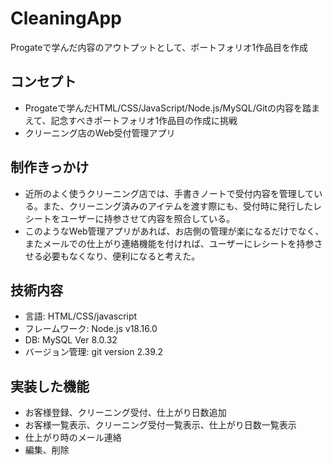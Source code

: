 # CleaningApp
Progateで学んだ内容のアウトプットとして、ポートフォリオ1作品目を作成  

## コンセプト 
+ Progateで学んだHTML/CSS/JavaScript/Node.js/MySQL/Gitの内容を踏まえて、記念すべきポートフォリオ1作品目の作成に挑戦  
+ クリーニング店のWeb受付管理アプリ

## 制作きっかけ
+ 近所のよく使うクリーニング店では、手書きノートで受付内容を管理している。また、クリーニング済みのアイテムを渡す際にも、受付時に発行したレシートをユーザーに持参させて内容を照合している。
+ このようなWeb管理アプリがあれば、お店側の管理が楽になるだけでなく、またメールでの仕上がり連絡機能を付ければ、ユーザーにレシートを持参させる必要もなくなり、便利になると考えた。

## 技術内容
+ 言語: HTML/CSS/javascript
+ フレームワーク: Node.js v18.16.0
+ DB: MySQL Ver 8.0.32
+ バージョン管理: git version 2.39.2

## 実装した機能
+ お客様登録、クリーニング受付、仕上がり日数追加
+ お客様一覧表示、クリーニング受付一覧表示、仕上がり日数一覧表示
+ 仕上がり時のメール連絡
+ 編集、削除

